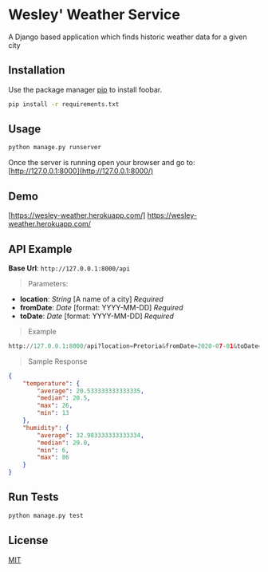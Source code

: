 # Wesley' Weather Service

A Django based application which finds historic weather data for a given city

## Installation

Use the package manager [pip](https://pip.pypa.io/en/stable/) to install foobar.

```bash
pip install -r requirements.txt
```

## Usage

```python
python manage.py runserver
```
Once the server is running open your browser and go to:
[http://127.0.0.1:8000](http://127.0.0.1:8000/)

## Demo
[https://wesley-weather.herokuapp.com/] https://wesley-weather.herokuapp.com/

## API Example

**Base Url**: ```http://127.0.0.1:8000/api```
 > Parameters:
 - **location**: *String*  [A name of a city] *Required*
 - **fromDate**: *Date* [format: YYYY-MM-DD] *Required*
 - **toDate**: *Date* [format: YYYY-MM-DD] *Required*

> Example
```python
http://127.0.0.1:8000/api?location=Pretoria&fromDate=2020-07-01&toDate=2020-07-30
```
> Sample Response
```json
{
    "temperature": {
        "average": 20.533333333333335,
        "median": 20.5,
        "max": 26,
        "min": 13
    },
    "humidity": {
        "average": 32.983333333333334,
        "median": 29.0,
        "min": 6,
        "max": 86
    }
}
```
## Run Tests
```python
python manage.py test
```

## License
[MIT](https://choosealicense.com/licenses/mit/)
